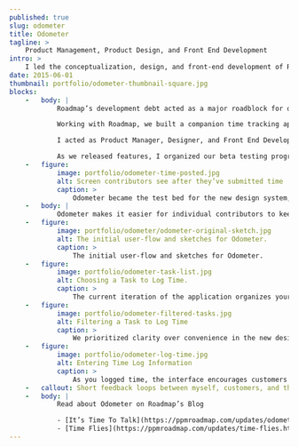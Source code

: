 ```yaml
---
published: true
slug: odometer
title: Odometer
tagline: >
    Product Management, Product Design, and Front End Development
intro: >
    I led the conceptualization, design, and front-end development of Roadmap’s tool for accurate time tracking.
date: 2015-06-01
thumbnail: portfolio/odometer-thumbnail-square.jpg
blocks:
    -   body: |
            Roadmap’s development debt acted as a major roadblock for quick delivery of features to customers, and designers could not touch the codebase.

            Working with Roadmap, we built a companion time tracking app in Ember. This allowed Roadmap to leave its legacy codebase behind and enabled quick collaboration and iteration. I developed reusable processes for Roadmap to use on future projects.

            I acted as Product Manager, Designer, and Front End Developer, allowing me to guide features from conception to implemention in Ember, our chosen front-end framework. I wrote tests, configured servers, setup a continuous integration process.

            As we released features, I organized our beta testing program to work with existing customers to incorporate their feedback into the next iteration.
    -   figure:
            image: portfolio/odometer-time-posted.jpg
            alt: Screen contributors see after they’ve submitted time
            caption: >
                Odometer became the test bed for the new design system, development technologies, and writing style.
    -   body: |
            Odometer makes it easier for individual contributors to keep track of their time. Project Managers rely on those time entries to provide an accurate look at future schedules, budgets, and resource use.
    -   figure:
            image: portfolio/odometer/odometer-original-sketch.jpg
            alt: The initial user-flow and sketches for Odometer.
            caption: >
                The initial user-flow and sketches for Odometer.
    -   figure:
            image: portfolio/odometer-task-list.jpg
            alt: Choosing a Task to Log Time.
            caption: >
                The current iteration of the application organizes your tasks by due date, putting important tasks front and center.
    -   figure:
            image: portfolio/odometer-filtered-tasks.jpg
            alt: Filtering a Task to Log Time
            caption: >
                We prioritized clarity over convenience in the new design language. Even the hover state placeholder text had different placeholder text to inform customers what action they could expect.
    -   figure:
            image: portfolio/odometer-log-time.jpg
            alt: Entering Time Log Information
            caption: >
                As you logged time, the interface encourages customers to complete the four data fields needed for logging time.
    -   callout: Short feedback loops between myself, customers, and the lead developer made it easy to test the new design system and development process. Roadmap has applied the processes I defined on Odometer to all their development projects.
    -   body: |
            Read about Odometer on Roadmap’s Blog

            - [It’s Time To Talk](https://ppmroadmap.com/updates/odometer-introduction.html)
            - [Time Flies](https://ppmroadmap.com/updates/time-flies.html)
---
```


<!-- - Development platform made it difficult to release new features
- built on old technology
- untouchable by designers

- Roadmap works best with accurate data. Actual time useful
- Existing time tracking interface was inconsistent and difficult
- Who likes tracking time

- Fast design & development cycles that we could test with customers
- Iterated on Features

- Designed as timer first, customer feedback focused on tracking historical time
- Released updates every week
- Planned, Designed, and implemented design for all features -->
